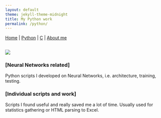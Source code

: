```yaml
---
layout: default
theme: jekyll-theme-midnight
title: My Python work
permalink: /python/
---
```

<a href="https://raniaspant.github.io/">Home</a> | <a href="https://raniaspant.github.io/python/">Python</a> | <a href="https://raniaspant.github.io/c/">C</a> | <a href="https://raniaspant.github.io/about/">About me</a>

## ![](http://www.analyticskhoj.com/wp-content/uploads/2015/10/xPython_logo.png.pagespeed.ic.lnG8EbA9-q.png)

### [](#header-2)[Neural Networks related]

Python scripts I developed on Neural Networks, i.e. architecture, training, testing.

### [](#header-2)[Individual scripts and work]

Scripts I found useful and really saved me a lot of time. Usually used for statistics gathering or HTML parsing to Excel. 
